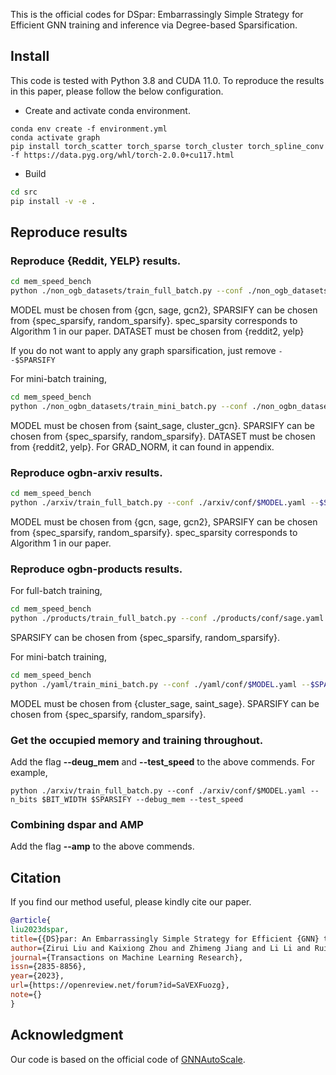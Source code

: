 This is the official codes for DSpar: Embarrassingly Simple Strategy for Efficient GNN training and inference via Degree-based Sparsification.

## Install
This code is tested with Python 3.8 and CUDA 11.0. To reproduce the results in this paper, please follow the below configuration.


- Create and activate conda environment.

<!-- ```
torch == 1.9.0
torch_geometric == 1.7.2
torch_scatter == 2.0.8
torch_sparse == 0.6.12
``` -->

```
conda env create -f environment.yml
conda activate graph
pip install torch_scatter torch_sparse torch_cluster torch_spline_conv -f https://data.pyg.org/whl/torch-2.0.0+cu117.html
```


- Build
```bash
cd src
pip install -v -e .
```

## Reproduce results

### Reproduce {Reddit, YELP} results.
```bash
cd mem_speed_bench
python ./non_ogb_datasets/train_full_batch.py --conf ./non_ogb_datasets/conf/$MODEL.yaml --$SPARSIFY --dataset $DATASET
```
MODEL must be chosen from {gcn, sage, gcn2}, SPARSIFY can be chosen from {spec_sparsify, random_sparsify}. spec_sparsity corresponds to Algorithm 1 in our paper. DATASET must be chosen from {reddit2, yelp}


If you do not want to apply any graph sparsification, just remove ```--$SPARSIFY```

For mini-batch training, 
```bash
cd mem_speed_bench
python ./non_ogbn_datasets/train_mini_batch.py --conf ./non_ogbn_datasets/conf/$MODEL.yaml --$SPARSIFY --grad_norm $GRAD_NORM
```
MODEL must be chosen from {saint_sage, cluster_gcn}. 
SPARSIFY can be chosen from {spec_sparsify, random_sparsify}.
DATASET must be chosen from {reddit2, yelp}.
For GRAD_NORM, it can found in appendix.

### Reproduce ogbn-arxiv results.
```bash
cd mem_speed_bench
python ./arxiv/train_full_batch.py --conf ./arxiv/conf/$MODEL.yaml --$SPARSIFY
```
MODEL must be chosen from {gcn, sage, gcn2}, SPARSIFY can be chosen from {spec_sparsify, random_sparsify}. spec_sparsity corresponds to Algorithm 1 in our paper.


### Reproduce ogbn-products results.
For full-batch training, 
```bash
cd mem_speed_bench
python ./products/train_full_batch.py --conf ./products/conf/sage.yaml --$SPARSIFY
```
SPARSIFY can be chosen from {spec_sparsify, random_sparsify}.

For mini-batch training, 
```bash
cd mem_speed_bench
python ./yaml/train_mini_batch.py --conf ./yaml/conf/$MODEL.yaml --$SPARSIFY
```
MODEL must be chosen from {cluster_sage, saint_sage}.
SPARSIFY can be chosen from {spec_sparsify, random_sparsify}.


### Get the occupied memory and training throughout.
Add the flag **--deug_mem** and **--test_speed** to the above commends. For example,
```
python ./arxiv/train_full_batch.py --conf ./arxiv/conf/$MODEL.yaml --n_bits $BIT_WIDTH $SPARSIFY --debug_mem --test_speed
```

### Combining dspar and AMP
Add the flag **--amp** to the above commends.

## Citation

If you find our method useful, please kindly cite our paper.

```bibtex
@article{
liu2023dspar,
title={{DS}par: An Embarrassingly Simple Strategy for Efficient {GNN} training and inference via Degree-based Sparsification},
author={Zirui Liu and Kaixiong Zhou and Zhimeng Jiang and Li Li and Rui Chen and Soo-Hyun Choi and Xia Hu},
journal={Transactions on Machine Learning Research},
issn={2835-8856},
year={2023},
url={https://openreview.net/forum?id=SaVEXFuozg},
note={}
}
```

## Acknowledgment
Our code is based on the official code of [GNNAutoScale](https://arxiv.org/abs/2106.05609).
